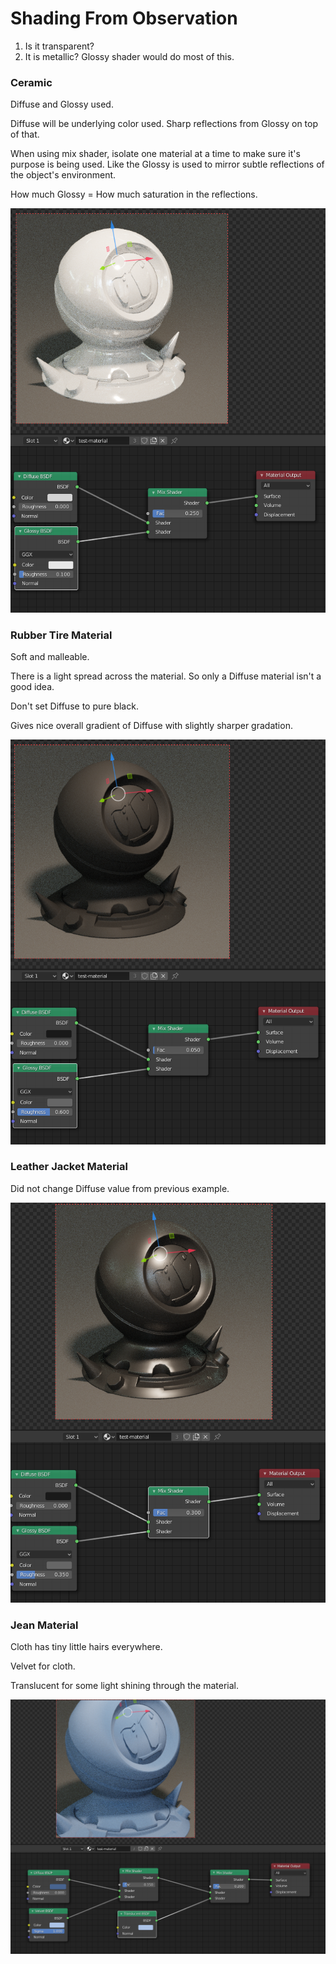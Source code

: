 # Shading From Observation

1. Is it transparent?
2. It is metallic? Glossy shader would do most of this.

### Ceramic

Diffuse and Glossy used.

Diffuse will be underlying color used. Sharp reflections from Glossy on top of that.

When using mix shader, isolate one material at a time to make sure it's purpose is being used. Like the Glossy is used to mirror subtle reflections of the object's environment.

How much Glossy = How much saturation in the reflections.

![](../../.gitbook/assets/image%20%2865%29.png)

### Rubber Tire Material

Soft and malleable.

There is a light spread across the material. So only a Diffuse material isn't a good idea.

Don't set Diffuse to pure black.

Gives nice overall gradient of Diffuse with slightly sharper gradation.

![](../../.gitbook/assets/image%20%2864%29.png)

### Leather Jacket Material

Did not change Diffuse value from previous example.

![](../../.gitbook/assets/image%20%2858%29.png)

### Jean Material

Cloth has tiny little hairs everywhere.

Velvet for cloth.

Translucent for some light shining through the material.

![](../../.gitbook/assets/image%20%2860%29.png)


